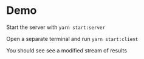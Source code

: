 # Demo

Start the server with `yarn start:server`

Open a separate terminal and run `yarn start:client`

You should see see a modified stream of results